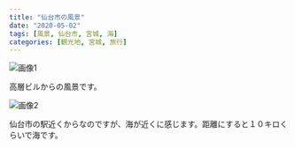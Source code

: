 ```yaml
---
title: "仙台市の風景"
date: "2020-05-02"
tags: [風景, 仙台市, 宮城, 海]
categories: [観光地, 宮城, 旅行]
---
```


![画像1](https://assets.st-note.com/production/uploads/images/24576471/picture_pc_049b9140efe8db50ea611647fbc446b4.jpg)

高層ビルからの風景です。

![画像2](https://assets.st-note.com/production/uploads/images/24576472/picture_pc_2958c1184842cc82e5bf2176553e7ac8.jpg)

仙台市の駅近くからなのですが、海が近くに感じます。距離にすると１０キロくらいで海です。

